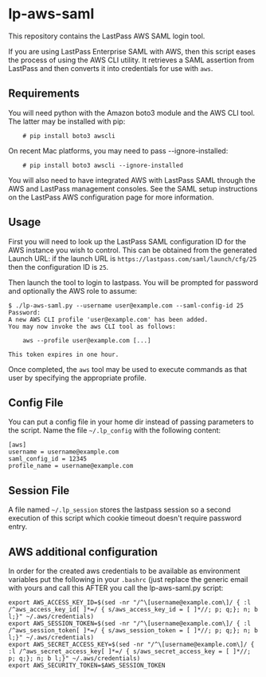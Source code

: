 # lp-aws-saml

This repository contains the LastPass AWS SAML login tool.

If you are using LastPass Enterprise SAML with AWS, then this script eases the
process of using the AWS CLI utility.  It retrieves a SAML assertion from
LastPass and then converts it into credentials for use with `aws`.

## Requirements

You will need python with the Amazon boto3 module and the AWS CLI tool.
The latter may be installed with pip:

```
    # pip install boto3 awscli
```

On recent Mac platforms, you may need to pass --ignore-installed:

```
    # pip install boto3 awscli --ignore-installed
```

You will also need to have integrated AWS with LastPass SAML through the
AWS and LastPass management consoles.  See the SAML setup instructions on the
LastPass AWS configuration page for more information.

## Usage

First you will need to look up the LastPass SAML configuration ID for the AWS
instance you wish to control.  This can be obtained from the generated
Launch URL: if the launch URL is `https://lastpass.com/saml/launch/cfg/25`
then the configuration ID is `25`.

Then launch the tool to login to lastpass.  You will be prompted for
password and optionally the AWS role to assume:

```
$ ./lp-aws-saml.py --username user@example.com --saml-config-id 25
Password:
A new AWS CLI profile 'user@example.com' has been added.
You may now invoke the aws CLI tool as follows:

    aws --profile user@example.com [...]

This token expires in one hour.
```

Once completed, the `aws` tool may be used to execute commands as that
user by specifying the appropriate profile.

## Config File
You can put a config file in your home dir instead of passing parameters to the script.
Name the file `~/.lp_config` with the following content:
```
[aws]
username = username@example.com
saml_config_id = 12345
profile_name = username@example.com
```

## Session File
A file named `~/.lp_session` stores the lastpass session so a second execution of this script which cookie timeout doesn't require password entry.

## AWS additional configuration
In order for the created aws credentials to be available as environment variables put the following in your `.bashrc` (just replace the generic email with yours and call this AFTER you call the lp-aws-saml.py script:
```
export AWS_ACCESS_KEY_ID=$(sed -nr "/^\[username@example.com\]/ { :l /^aws_access_key_id[ ]*=/ { s/aws_access_key_id = [ ]*//; p; q;}; n; b l;}" ~/.aws/credentials)
export AWS_SESSION_TOKEN=$(sed -nr "/^\[username@example.com\]/ { :l /^aws_session_token[ ]*=/ { s/aws_session_token = [ ]*//; p; q;}; n; b l;}" ~/.aws/credentials)
export AWS_SECRET_ACCESS_KEY=$(sed -nr "/^\[username@example.com\]/ { :l /^aws_secret_access_key[ ]*=/ { s/aws_secret_access_key = [ ]*//; p; q;}; n; b l;}" ~/.aws/credentials)
export AWS_SECURITY_TOKEN=$AWS_SESSION_TOKEN
```
